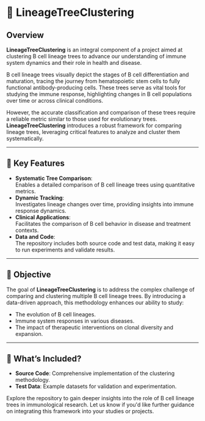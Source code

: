 # 🌳 **LineageTreeClustering**  

## Overview  
**LineageTreeClustering** is an integral component of a project aimed at clustering B cell lineage trees to advance our understanding of immune system dynamics and their role in health and disease.  

B cell lineage trees visually depict the stages of B cell differentiation and maturation, tracing the journey from hematopoietic stem cells to fully functional antibody-producing cells. These trees serve as vital tools for studying the immune response, highlighting changes in B cell populations over time or across clinical conditions.  

However, the accurate classification and comparison of these trees require a reliable metric similar to those used for evolutionary trees. **LineageTreeClustering** introduces a robust framework for comparing lineage trees, leveraging critical features to analyze and cluster them systematically.  

---

## 🔑 **Key Features**  
- **Systematic Tree Comparison**:  
  Enables a detailed comparison of B cell lineage trees using quantitative metrics.  
- **Dynamic Tracking**:  
  Investigates lineage changes over time, providing insights into immune response dynamics.  
- **Clinical Applications**:  
  Facilitates the comparison of B cell behavior in disease and treatment contexts.  
- **Data and Code**:  
  The repository includes both source code and test data, making it easy to run experiments and validate results.  

---

## 🎯 **Objective**  
The goal of **LineageTreeClustering** is to address the complex challenge of comparing and clustering multiple B cell lineage trees. By introducing a data-driven approach, this methodology enhances our ability to study:  
- The evolution of B cell lineages.  
- Immune system responses in various diseases.  
- The impact of therapeutic interventions on clonal diversity and expansion.  

---

## 🚀 **What’s Included?**  
- **Source Code**: Comprehensive implementation of the clustering methodology.  
- **Test Data**: Example datasets for validation and experimentation.  

Explore the repository to gain deeper insights into the role of B cell lineage trees in immunological research. Let us know if you'd like further guidance on integrating this framework into your studies or projects.  
